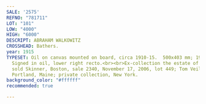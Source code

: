 ```yaml
---
SALE: '2575'
REFNO: "781711"
LOT: "101"
LOW: "4000"
HIGH: "6000"
DESCRIPT: ABRAHAM WALKOWITZ
CROSSHEAD: Bathers.
year: 1915
TYPESET: Oil on canvas mounted on board, circa 1910-15.  500x403 mm; 19¾x15⅞ inches.
  Signed in oil, lower right recto.<br><br>Ex-collection the estate of the artist;
  sold Skinner, Boston, sale 2340, November 17, 2006, lot 449; Tom Veilleux Gallery,
  Portland, Maine; private collection, New York.
background_color: "#ffffff"
recommended: true

---
```

